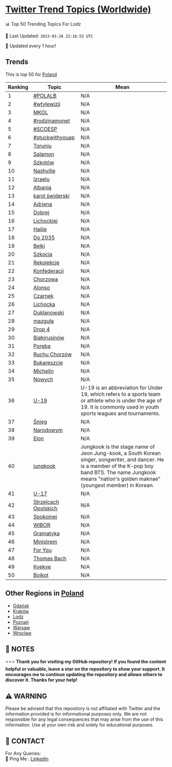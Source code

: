 [Twitter Trend Topics (Worldwide)](https://github.com/ErcinDedeoglu/Twitter-Trend-Topics)
==========


📊 Top 50 Trending Topics For Lodz

📆 Last Updated: `2023-03-28 22:16:55 UTC`

🔧 Updated every 1 hour!


## Trends

This is top 50 for [Poland](</Poland>)

| Ranking | Topic | Mean |
| ------- | ------------ | ------------ |
| 1 | [#POLALB](http://twitter.com/search?q=%23POLALB) | N/A |
| 2 | [#wtylewizji](http://twitter.com/search?q=%23wtylewizji) | N/A |
| 3 | [MKOL](http://twitter.com/search?q=MKOL) | N/A |
| 4 | [#rodzinamonet](http://twitter.com/search?q=%23rodzinamonet) | N/A |
| 5 | [#SCOESP](http://twitter.com/search?q=%23SCOESP) | N/A |
| 6 | [#stuckwithyouap](http://twitter.com/search?q=%23stuckwithyouap) | N/A |
| 7 | [Toruniu](http://twitter.com/search?q=Toruniu) | N/A |
| 8 | [Salamon](http://twitter.com/search?q=Salamon) | N/A |
| 9 | [Szkotów](http://twitter.com/search?q=Szkot%c3%b3w) | N/A |
| 10 | [Nashville](http://twitter.com/search?q=Nashville) | N/A |
| 11 | [Izraelu](http://twitter.com/search?q=Izraelu) | N/A |
| 12 | [Albanią](http://twitter.com/search?q=Albani%c4%85) | N/A |
| 13 | [karol świderski](http://twitter.com/search?q=karol+%c5%9bwiderski) | N/A |
| 14 | [Adriena](http://twitter.com/search?q=Adriena) | N/A |
| 15 | [Dobrej](http://twitter.com/search?q=Dobrej) | N/A |
| 16 | [Lichockiej](http://twitter.com/search?q=Lichockiej) | N/A |
| 17 | [Hailie](http://twitter.com/search?q=Hailie) | N/A |
| 18 | [Do 2035](http://twitter.com/search?q=Do+2035) | N/A |
| 19 | [Belki](http://twitter.com/search?q=Belki) | N/A |
| 20 | [Szkocja](http://twitter.com/search?q=Szkocja) | N/A |
| 21 | [Rekolekcje](http://twitter.com/search?q=Rekolekcje) | N/A |
| 22 | [Konfederacji](http://twitter.com/search?q=Konfederacji) | N/A |
| 23 | [Chorzowa](http://twitter.com/search?q=Chorzowa) | N/A |
| 24 | [Alonso](http://twitter.com/search?q=Alonso) | N/A |
| 25 | [Czarnek](http://twitter.com/search?q=Czarnek) | N/A |
| 26 | [Lichocka](http://twitter.com/search?q=Lichocka) | N/A |
| 27 | [Duklanowski](http://twitter.com/search?q=Duklanowski) | N/A |
| 28 | [mazguła](http://twitter.com/search?q=mazgu%c5%82a) | N/A |
| 29 | [Drop 4](http://twitter.com/search?q=Drop+4) | N/A |
| 30 | [Białorusinów](http://twitter.com/search?q=Bia%c5%82orusin%c3%b3w) | N/A |
| 31 | [Poręba](http://twitter.com/search?q=Por%c4%99ba) | N/A |
| 32 | [Ruchu Chorzów](http://twitter.com/search?q=Ruchu+Chorz%c3%b3w) | N/A |
| 33 | [Bukareszcie](http://twitter.com/search?q=Bukareszcie) | N/A |
| 34 | [Michelin](http://twitter.com/search?q=Michelin) | N/A |
| 35 | [Nowych](http://twitter.com/search?q=Nowych) | N/A |
| 36 | [U-19](http://twitter.com/search?q=U-19) | U-19 is an abbreviation for Under 19, which refers to a sports team or athlete who is under the age of 19. It is commonly used in youth sports leagues and tournaments. |
| 37 | [Śnieg](http://twitter.com/search?q=%c5%9anieg) | N/A |
| 38 | [Narodowym](http://twitter.com/search?q=Narodowym) | N/A |
| 39 | [Elon](http://twitter.com/search?q=Elon) | N/A |
| 40 | [jungkook](http://twitter.com/search?q=jungkook) | Jungkook is the stage name of Jeon Jung-kook, a South Korean singer, songwriter, and dancer. He is a member of the K-pop boy band BTS. The name Jungkook means "nation's golden maknae" (youngest member) in Korean. |
| 41 | [U-17](http://twitter.com/search?q=U-17) | N/A |
| 42 | [Strzelcach Opolskich](http://twitter.com/search?q=Strzelcach+Opolskich) | N/A |
| 43 | [Spokojnej](http://twitter.com/search?q=Spokojnej) | N/A |
| 44 | [WIBOR](http://twitter.com/search?q=WIBOR) | N/A |
| 45 | [Gramatyka](http://twitter.com/search?q=Gramatyka) | N/A |
| 46 | [Ministrem](http://twitter.com/search?q=Ministrem) | N/A |
| 47 | [For You](http://twitter.com/search?q=For+You) | N/A |
| 48 | [Thomas Bach](http://twitter.com/search?q=Thomas+Bach) | N/A |
| 49 | [Kvekve](http://twitter.com/search?q=Kvekve) | N/A |
| 50 | [Bojkot](http://twitter.com/search?q=Bojkot) | N/A |



## Other Regions in [Poland](</Poland>)

* [Gdańsk](</Poland/Gdańsk.md>)
* [Kraków](</Poland/Kraków.md>)
* [Lodz](</Poland/Lodz.md>)
* [Poznań](</Poland/Poznań.md>)
* [Warsaw](</Poland/Warsaw.md>)
* [Wroclaw](</Poland/Wroclaw.md>)



## 📝 NOTES

⭐⭐⭐ **Thank you for visiting my GitHub repository! If you found the content helpful or valuable, leave a star on the repository to show your support. It encourages me to continue updating the repository and allows others to discover it. Thanks for your help!**


## ⚠️ WARNING

Please be advised that this repository is not affiliated with Twitter and the information provided is for informational purposes only. We are not responsible for any legal consequences that may arise from the use of this information. Use at your own risk and solely for educational purposes.


## 📨 CONTACT

 For Any Queries:  
            🏓 Ping Me : [LinkedIn](https://www.linkedin.com/in/ercindedeoglu/)
